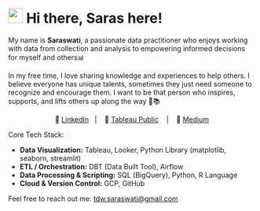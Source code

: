 # <img src="https://media.giphy.com/media/hvRJCLFzcasrR4ia7z/giphy.gif" width="30px"> Hi there, Saras here!
My name is **Saraswati**, a passionate data practitioner who enjoys working with data from collection and analysis to empowering informed decisions for myself and others📊

In my free time, I love sharing knowledge and experiences to help others. I believe everyone has unique talents, sometimes they just need someone to recognize and encourage them. I want to be that person who inspires, supports, and lifts others up along the way 🌱📚

<div align="center">

:link:  [LinkedIn][LinkedIn]&nbsp;&nbsp;&nbsp;|&nbsp;&nbsp;&nbsp; :link: [Tableau Public][tableau] &nbsp;&nbsp;&nbsp;|&nbsp;&nbsp;&nbsp; :link: [Medium][medium]

</div>

<div align="left">

Core Tech Stack:
- **Data Visualization:** Tableau, Looker, Python Library (matplotlib, seaborn, streamlit)
- **ETL / Orchestration:** DBT (Data Built Tool), Airflow  
- **Data Processing & Scripting:** SQL (BigQuery), Python, R Language  
- **Cloud & Version Control:** GCP, GitHub  

Feel free to reach out me: tdw.saraswati@gmail.com

</div>

[LinkedIn]:https://www.linkedin.com/in/osrswati/
[tableau]:https://public.tableau.com/app/profile/srswati/vizzes
[medium]:https://srswati.medium.com/
